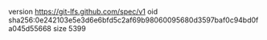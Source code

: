 version https://git-lfs.github.com/spec/v1
oid sha256:0e242103e5e3d6e6bfd5c2af69b98060095680d3597baf0c94bd0fa045d55668
size 5399
